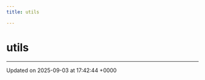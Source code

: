 ```yaml
---
title: utils

---
```


# utils








-------------------------------

Updated on 2025-09-03 at 17:42:44 +0000